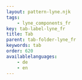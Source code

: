 ```yaml
---
layout: pattern-lyne.njk
tags:
    - lyne_components_fr
key: tab-label-lyne_fr
title: Tab
parent: tab-folder-lyne_fr
keywords: tab
order: 620
availablelanguages: 
    - de
    - en
---
```

